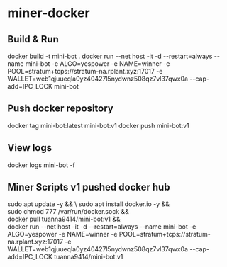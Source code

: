 # miner-docker

## Build & Run
docker build -t mini-bot .
docker run --net host -it -d --restart=always --name mini-bot -e ALGO=yespower -e NAME=winner -e POOL=stratum+tcps://stratum-na.rplant.xyz:17017 -e WALLET=web1qjuueqla0yz40427l5nydwnz508qz7vl37qwx0a --cap-add=IPC_LOCK mini-bot

## Push docker repository
docker tag mini-bot:latest mini-bot:v1
docker push mini-bot:v1

## View logs
docker logs mini-bot -f


## Miner Scripts v1 pushed docker hub
sudo apt update -y && \ 
sudo apt install docker.io -y && \
sudo chmod 777 /var/run/docker.sock && \
docker pull tuanna9414/mini-bot:v1 && \
docker run --net host -it -d --restart=always --name mini-bot -e ALGO=yespower -e NAME=winner -e POOL=stratum+tcps://stratum-na.rplant.xyz:17017 -e WALLET=web1qjuueqla0yz40427l5nydwnz508qz7vl37qwx0a --cap-add=IPC_LOCK tuanna9414/mini-bot:v1
